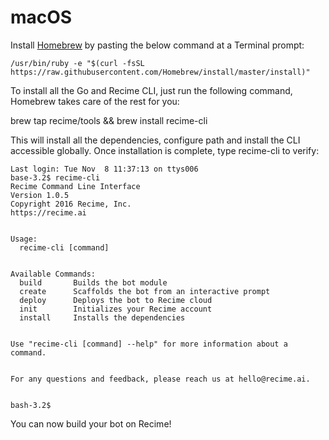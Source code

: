 # macOS
Install [Homebrew](http://brew.sh/)  by pasting the below command at a Terminal prompt:

    /usr/bin/ruby -e "$(curl -fsSL https://raw.githubusercontent.com/Homebrew/install/master/install)"


To install all the Go and Recime CLI, just run the following command, Homebrew takes care of the rest for you:

  brew tap recime/tools && brew install recime-cli


This will install all the dependencies, configure path and install the CLI accessible globally. Once installation is complete, type  recime-cli  to verify:

    Last login: Tue Nov  8 11:37:13 on ttys006
    base-3.2$ recime-cli
    Recime Command Line Interface
    Version 1.0.5
    Copyright 2016 Recime, Inc.
    https://recime.ai


    Usage:
      recime-cli [command]


    Available Commands:
      build       Builds the bot module
      create      Scaffolds the bot from an interactive prompt
      deploy      Deploys the bot to Recime cloud
      init        Initializes your Recime account
      install     Installs the dependencies


    Use "recime-cli [command] --help" for more information about a command.


    For any questions and feedback, please reach us at hello@recime.ai.


    bash-3.2$


You can now build your bot on Recime!
